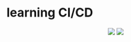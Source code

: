 # learning CI/CD

<p align="center">
  <img src="https://img.shields.io/badge/CI/CD" />
  <img src="https://img.shields.io/badge/batch" />
  
</p>
